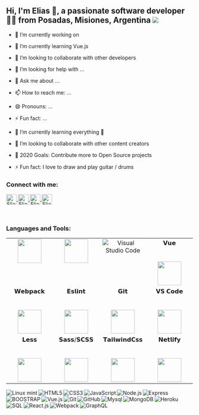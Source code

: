 ## Hi, I'm Elias 👋, a passionate software developer 👨‍💻 from Posadas, Misiones, Argentina <img src="https://icon-icons.com/icons2/83/PNG/48/argentina_15789.png"/>
<!--<img src="https://image.flaticon.com/icons/svg/164/164900.svg" width="28"/>-->

 
- 🔭 I’m currently working on 
- 🌱 I’m currently learning Vue.js
- 👯 I’m looking to collaborate with other developers
- 🤔 I’m looking for help with ...
- 💬 Ask me about ...
- 📫 How to reach me: ...
- 😄 Pronouns: ...
- ⚡ Fun fact: ...

- 🌱 I’m currently learning everything 🤣
- 👯 I’m looking to collaborate with other content creators
- 🥅 2020 Goals: Contribute more to Open Source projects
- ⚡ Fun fact: I love to draw and play guitar / drums

### Connect with me:

<!--[<img align="left" alt="mouraelias.com" width="22px" src="https://raw.githubusercontent.com/iconic/open-iconic/master/svg/globe.svg" />][website]-->
<!--[<img align="left" alt="EliasMoura | Twitter" width="22px" src="https://cdn.jsdelivr.net/npm/simple-icons@v3/icons/twitter.svg" />][twitter]-->
<!--[<img align="left" alt="EliasMoura | LinkedIn" width="22px" src="https://cdn.jsdelivr.net/npm/simple-icons@v3/icons/linkedin.svg" />][linkedin]-->
<!--[<img align="left" alt="EliasMoura | Instagram" width="22px" src="https://cdn.jsdelivr.net/npm/simple-icons@v3/icons/instagram.svg" />][instagram]-->

<!-- <p align="center"> -->
<p>
  <a href="https://twitter.com/DEliasmoura" target="blank">
    <img align="center" src="https://cdn.jsdelivr.net/npm/simple-icons@3.0.1/icons/twitter.svg" alt="EliasMoura" height="28px" width="28px" />
  </a>
  <a href="https://www.facebook.com/elias.moura.5" target="blank">
    <img align="center" src="https://cdn.jsdelivr.net/npm/simple-icons@3.0.1/icons/facebook.svg" alt="EliasMoura" height="28px" width="28px" />
  </a>
  <a href="https://www.instagram.com/d.eliasmoura/" target="blank">
    <img align="center" src="https://cdn.jsdelivr.net/npm/simple-icons@3.0.1/icons/instagram.svg" alt="EliasMoura" height="28px" width="28px" />
  </a>
   <a href="https://www.linkedin.com/in/elias-moura/" target="blank">
    <img align="center" src="https://cdn.jsdelivr.net/npm/simple-icons@3.0.1/icons/linkedin.svg" alt="EliasMoura" height="28px" width="28px" />
  </a>
</p>
<br />

### Languages and Tools:
<table>
  <tbody>
    <tr valign="top">
      <td  align="center">
        <img height="64px" src="https://cdn.svgporn.com/logos/html-5.svg">
      </td>
      <td align="center">
        <img height="64px" src="https://cdn.svgporn.com/logos/css-3.svg">
      </td>
      <td align="center">
        <img alt="Visual Studio Code" src="https://icon-icons.com/icons2/615/PNG/48/Visual_Code_icon-icons.com_56584.png"/>
      </td>
      <td width="25%" align="center">
        <span>𝗩𝘂𝗲</span><br><br><br>
        <img height="64px" src="https://cdn.svgporn.com/logos/vue.svg">
      </td>
    </tr>
    <tr valign="top">
      <td width="25%" align="center">
        <span>𝗪𝗲𝗯𝗽𝗮𝗰𝗸</span><br><br><br>
        <img height="64px" src="https://cdn.svgporn.com/logos/webpack.svg">
      </td>
      <td width="25%" align="center">
        <span>𝗘𝘀𝗹𝗶𝗻𝘁</span><br><br><br>
        <img height="64px" src="https://cdn.svgporn.com/logos/eslint.svg">
      </td>
      <td width="25%" align="center">
        <span>𝗚𝗶𝘁</span><br><br><br>
        <img height="64px" src="https://cdn.svgporn.com/logos/git-icon.svg">
      </td>
      <td width="25%" align="center">
        <span>𝗩𝗦 𝗖𝗼𝗱𝗲</span><br><br><br>
        <img height="64px" src="https://cdn.svgporn.com/logos/visual-studio-code.svg">
      </td>
    </tr>
    <tr valign="top">
      <td width="25%" align="center">
        <span>𝗟𝗲𝘀𝘀</span><br><br><br>
        <img height="64px" src="https://cdn.svgporn.com/logos/less.svg">
      </td>
      <td width="25%" align="center">
        <span>𝗦𝗮𝘀𝘀/𝗦𝗖𝗦𝗦</span><br><br><br>
        <img height="64px" src="https://cdn.svgporn.com/logos/sass.svg">
      </td>
      <td width="25%" align="center">
        <span>𝗧𝗮𝗶𝗹𝘄𝗶𝗻𝗱𝗖𝘀𝘀</span><br><br><br>
        <img height="64px" src="https://cdn.svgporn.com/logos/tailwindcss-icon.svg">
      </td>
      <td width="25%" align="center">
        <span>𝗡𝗲𝘁𝗹𝗶𝗳𝘆</span><br><br><br>
        <img height="64px" src="https://cdn.svgporn.com/logos/netlify.svg">
      </td>
    </tr>
  </tbody>
</table>

<img align="left" alt="Linux mint" src="https://icon-icons.com/icons2/159/PNG/48/logo_linux_mint_22361.png"/>
<img align="left" alt="HTML5" src="https://icon-icons.com/icons2/2107/PNG/48/file_type_html_icon_130541.png"/>
<img align="left" align="left" alt="CSS3" src="https://icon-icons.com/icons2/2107/PNG/48/file_type_css_icon_130661.png"/>
<img align="left" alt="JavaScript" src="https://icon-icons.com/icons2/2415/PNG/48/javascript_original_logo_icon_146455.png"/>
<img align="left" alt="Node.js" src="https://icon-icons.com/icons2/2107/PNG/48/file_type_node_icon_130301.png" />
<img align="left" alt="Express" src="https://icon-icons.com/icons2/2415/PNG/48/express_original_logo_icon_146527.png"/>
<img align="left" alt="BOOSTRAP" src="https://icon-icons.com/icons2/2415/PNG/48/bootstrap_plain_logo_icon_146619.png"/>
<img align="left" alt="Vue.js" src="https://icon-icons.com/icons2/2415/PNG/48/vuejs_original_logo_icon_146304.png"/>
<img align="left" alt="Git" src="https://icon-icons.com/icons2/2415/PNG/48/git_original_logo_icon_146509.png"/>
<img align="left" alt="GitHub" src="https://icon-icons.com/icons2/2415/PNG/48/github_original_logo_icon_146505.png"/>
<img align="left" alt="Mysql" src="https://icon-icons.com/icons2/2415/PNG/48/mysql_original_logo_icon_146416.png"/>
<img align="left" alt="MongoDB" src="https://icon-icons.com/icons2/2415/PNG/48/mongodb_original_logo_icon_146424.png"/>
<img align="left" alt="Heroku" src="https://icon-icons.com/icons2/2415/PNG/48/heroku_plain_logo_icon_146479.png"/>
<img align="left" alt="SQL" src="https://icon-icons.com/icons2/627/PNG/48/sql-document-outlined-interface-symbol_icon-icons.com_57504.png"/>
<img align="left" alt="React.js" src="https://icon-icons.com/icons2/2415/PNG/48/react_original_logo_icon_146374.png"/>
<img align="left" alt="Webpack" src="https://icon-icons.com/icons2/2415/PNG/48/webpack_original_logo_icon_146300.png"/>
<img align="left" alt="GraphQL" src="https://icon-icons.com/icons2/2107/PNG/48/file_type_graphql_icon_130564.png"/>

<!--https://icon-icons.com/icons2/1381/PNG/48/utilitiesxterminal_93700.png
https://icon-icons.com/icons2/2415/PNG/48/npm_original_wordmark_logo_icon_146402.png-->

<!--<img align="left" alt="Deno" width="26px" src="https://raw.githubusercontent.com/github/explore/361e2821e2dea67711cde99c9c40ed357061cf27/topics/deno/deno.png" />-->

<!--<img align="left" alt="SQL" width="28px" src="https://raw.githubusercontent.com/github/explore/80688e429a7d4ef2fca1e82350fe8e3517d3494d/topics/sql/sql.png" />

<br />
<br />

<!--<details>
  <summary>:zap: Github Stats</summary>
<img align="left" alt="Elias Moura's Github Stats" src="https://github-readme-stats.codestackr.vercel.app/api?username=codeSTACKr&show_icons=true&hide_border=true" />
</details>
-->

<!--[website]: https://eliasmoura.com-->
<!--[twitter]: https://twitter.com/DEliasmoura-->
[instagram]: https://www.instagram.com/d.eliasmoura/
[facebook]: https://www.facebook.com/elias.moura.5/
[linkedin]: https://www.linkedin.com/in/elias-moura/


